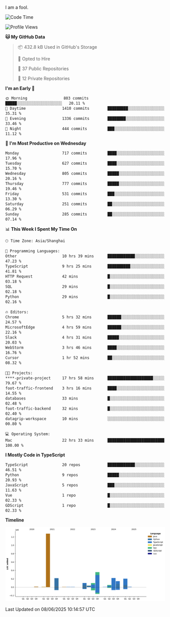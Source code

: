 I am a fool.

<!--START_SECTION:waka-->
![Code Time](http://img.shields.io/badge/Code%20Time-3%2C125%20hrs%2059%20mins-blue)

![Profile Views](http://img.shields.io/badge/Profile%20Views-5-blue)

**🐱 My GitHub Data** 

> 📦 432.8 kB Used in GitHub's Storage 
 > 
> 💼 Opted to Hire
 > 
> 📜 37 Public Repositories 
 > 
> 🔑 12 Private Repositories 
 > 
**I'm an Early 🐤** 

```text
🌞 Morning                803 commits         █████░░░░░░░░░░░░░░░░░░░░   20.11 % 
🌆 Daytime                1410 commits        █████████░░░░░░░░░░░░░░░░   35.31 % 
🌃 Evening                1336 commits        ████████░░░░░░░░░░░░░░░░░   33.46 % 
🌙 Night                  444 commits         ███░░░░░░░░░░░░░░░░░░░░░░   11.12 % 
```
📅 **I'm Most Productive on Wednesday** 

```text
Monday                   717 commits         ████░░░░░░░░░░░░░░░░░░░░░   17.96 % 
Tuesday                  627 commits         ████░░░░░░░░░░░░░░░░░░░░░   15.70 % 
Wednesday                805 commits         █████░░░░░░░░░░░░░░░░░░░░   20.16 % 
Thursday                 777 commits         █████░░░░░░░░░░░░░░░░░░░░   19.46 % 
Friday                   531 commits         ███░░░░░░░░░░░░░░░░░░░░░░   13.30 % 
Saturday                 251 commits         ██░░░░░░░░░░░░░░░░░░░░░░░   06.29 % 
Sunday                   285 commits         ██░░░░░░░░░░░░░░░░░░░░░░░   07.14 % 
```


📊 **This Week I Spent My Time On** 

```text
🕑︎ Time Zone: Asia/Shanghai

💬 Programming Languages: 
Other                    10 hrs 39 mins      ████████████░░░░░░░░░░░░░   47.23 % 
TypeScript               9 hrs 25 mins       ██████████░░░░░░░░░░░░░░░   41.81 % 
HTTP Request             42 mins             █░░░░░░░░░░░░░░░░░░░░░░░░   03.18 % 
SQL                      29 mins             █░░░░░░░░░░░░░░░░░░░░░░░░   02.18 % 
Python                   29 mins             █░░░░░░░░░░░░░░░░░░░░░░░░   02.16 % 

🔥 Editors: 
Chrome                   5 hrs 32 mins       ██████░░░░░░░░░░░░░░░░░░░   24.57 % 
MicrosoftEdge            4 hrs 59 mins       ██████░░░░░░░░░░░░░░░░░░░   22.16 % 
Slack                    4 hrs 31 mins       █████░░░░░░░░░░░░░░░░░░░░   20.03 % 
WebStorm                 3 hrs 46 mins       ████░░░░░░░░░░░░░░░░░░░░░   16.76 % 
Cursor                   1 hr 52 mins        ██░░░░░░░░░░░░░░░░░░░░░░░   08.32 % 

🐱‍💻 Projects: 
****-private-project     17 hrs 58 mins      ████████████████████░░░░░   79.67 % 
foot-traffic-frontend    3 hrs 16 mins       ████░░░░░░░░░░░░░░░░░░░░░   14.55 % 
databases                33 mins             █░░░░░░░░░░░░░░░░░░░░░░░░   02.48 % 
foot-traffic-backend     32 mins             █░░░░░░░░░░░░░░░░░░░░░░░░   02.40 % 
datagrip-workspace       10 mins             ░░░░░░░░░░░░░░░░░░░░░░░░░   00.80 % 

💻 Operating System: 
Mac                      22 hrs 33 mins      █████████████████████████   100.00 % 
```

**I Mostly Code in TypeScript** 

```text
TypeScript               20 repos            ████████████░░░░░░░░░░░░░   46.51 % 
Python                   9 repos             █████░░░░░░░░░░░░░░░░░░░░   20.93 % 
JavaScript               5 repos             ███░░░░░░░░░░░░░░░░░░░░░░   11.63 % 
Vue                      1 repo              █░░░░░░░░░░░░░░░░░░░░░░░░   02.33 % 
GDScript                 1 repo              █░░░░░░░░░░░░░░░░░░░░░░░░   02.33 % 
```



**Timeline**

![Lines of Code chart](https://raw.githubusercontent.com/VeejaLiu/VeejaLiu/master/assets/bar_graph.png)


 Last Updated on 08/06/2025 10:14:57 UTC
<!--END_SECTION:waka-->
